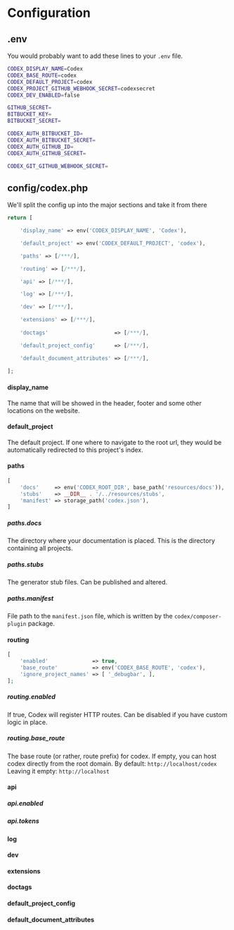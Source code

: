 <!---
title: Configuration
subtitle: Getting started
-->

# Configuration

## .env
You would probably want to add these lines to your `.env` file.
```bash
CODEX_DISPLAY_NAME=Codex
CODEX_BASE_ROUTE=codex
CODEX_DEFAULT_PROJECT=codex
CODEX_PROJECT_GITHUB_WEBHOOK_SECRET=codexsecret
CODEX_DEV_ENABLED=false

GITHUB_SECRET=
BITBUCKET_KEY=
BITBUCKET_SECRET=

CODEX_AUTH_BITBUCKET_ID=
CODEX_AUTH_BITBUCKET_SECRET=
CODEX_AUTH_GITHUB_ID=
CODEX_AUTH_GITHUB_SECRET=

CODEX_GIT_GITHUB_WEBHOOK_SECRET=
```

## config/codex.php
We'll split the config up into the major sections and take it from there
```php
return [

    'display_name' => env('CODEX_DISPLAY_NAME', 'Codex'),

    'default_project' => env('CODEX_DEFAULT_PROJECT', 'codex'),

    'paths' => [/***/],

    'routing' => [/***/],

    'api' => [/***/],

    'log' => [/***/],

    'dev' => [/***/],

    'extensions' => [/***/],
    
    'doctags'                     => [/***/],

    'default_project_config'      => [/***/],

    'default_document_attributes' => [/***/],
    
];

```

#### display_name
The name that will be showed in the header, footer and some other locations on the website.

#### default_project
The default project. If one where to navigate to the root url, they would be automatically redirected to this project's index.
 
#### paths
```php
[
    'docs'     => env('CODEX_ROOT_DIR', base_path('resources/docs')),
    'stubs'    => __DIR__ . '/../resources/stubs',
    'manifest' => storage_path('codex.json'),
]
```

##### paths.docs
The directory where your documentation is placed. This is the directory containing all projects.
 
##### paths.stubs
The generator stub files. Can be published and altered.

##### paths.manifest
File path to the `manifest.json` file, which is written by the `codex/composer-plugin` package.

#### routing
```php
[
    'enabled'              => true,
    'base_route'           => env('CODEX_BASE_ROUTE', 'codex'),
    'ignore_project_names' => [ '_debugbar', ],
];
```

##### routing.enabled
If true, Codex will register HTTP routes. Can be disabled if you have custom logic in place.
 
##### routing.base_route
The base route (or rather, route prefix) for codex. If empty, you can host codex directly from the root domain.
By default: `http://localhost/codex`
Leaving it empty: `http://localhost`

#### api
##### api.enabled
##### api.tokens

#### log
#### dev
#### extensions
#### doctags
#### default_project_config
#### default_document_attributes
